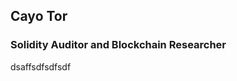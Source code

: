## Cayo Tor
### Solidity Auditor and Blockchain Researcher

dsaffsdfsdfsdf

[blog]: s
[twitter]: s
[wallet]: s
[linkedin]: s
[discord]: s
